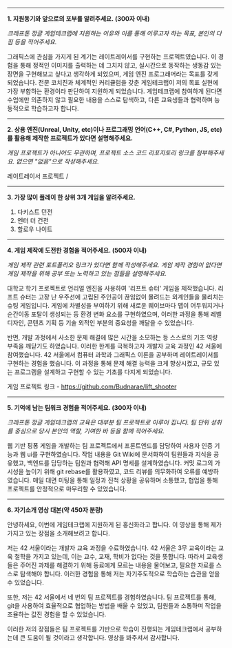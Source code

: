 
---

**1. 지원동기와 앞으로의 포부를 알려주세요. (300자 이내)**

_크래프톤 정글 게임테크랩에 지원하는 이유와 이를 통해 이루고자 하는 목표, 본인의 다짐 등을 적어주세요._

 그래픽스에 관심을 가지게 된 계기는 레이트레이서를 구현하는 프로젝트였습니다. 이 경험을 통해 정적인 이미지를 출력하는 데 그치지 않고, 실시간으로 동작하는 생동감 있는 장면을 구현해보고 싶다고 생각하게 되었으며, 게임 엔진 프로그래머라는 목표를 갖게 되었습니다. 전문 코치진과 체계적인 커리큘럼을 갖춘 게임테크랩이 저의 목표 실현에 가장 부합하는 환경이라 판단하여 지원하게 되었습니다.
 게임테크랩에 참여하게 된다면 수업에만 의존하지 않고 필요한 내용을 스스로 탐색하고, 다른 교육생들과 협력하며 능동적으로 학습하고자 합니다.

---

**2. 상용 엔진(Unreal, Unity, etc)이나 프로그래밍 언어(C++, C#, Python, JS, etc)를 활용해 제작한 프로젝트가 있다면 설명해주세요.**  

_게임 프로젝트가 아니어도 무관하며, 프로젝트 소스 코드 리포지토리 링크를 첨부해주세요. 없으면 "없음"으로 작성해주세요._

 레이트레이서 프로젝트 / 

---

**3. 가장 많이 플레이 한 상위 3개 게임을 알려주세요.**

1. 다키스트 던전
2. 엔터 더 건전
3. 할로우 나이트

---

**4. 게임 제작에 도전한 경험을 적어주세요. (500자 이내)**

_게임 제작 관련 포트폴리오 링크가 있다면 함께 작성해주세요. 게임 제작 경험이 없다면 게임 제작을 위해 공부 또는 노력하고 있는 점들을 설명해주세요._

 대학교 학기 프로젝트로 언리얼 엔진을 사용하여 '리프트 슈터' 게임을 제작했습니다. 리프트 슈터는 고장 난 우주선에 고립된 주인공이 끊임없이 몰려드는 외계인들을 물리치는 슈팅 게임입니다. 게임에 차별성을 부여하기 위해 새로운 웨이브마다 맵이 어두워지거나 순간이동 포탈이 생성되는 등 환경 변화 요소를 구현하였으며, 이러한 과정을 통해 레벨 디자인, 콘텐츠 기획 등 기술 외적인 부분의 중요성을 깨달을 수 있었습니다.

 반면, 개발 과정에서 사소한 문제 해결에 많은 시간을 소모하는 등 스스로의 기초 역량 부족을 깨닫기도 하였습니다. 이러한 한계를 극복하고자 개발자 교육 과정인 42 서울에 참여했습니다. 42 서울에서 컴퓨터 과학과 그래픽스 이론을 공부하며 레이트레이서를 구현하는 경험을 했습니다. 이 과정을 통해 문제 해결 능력을 크게 향상시켰고, 규모 있는 프로그램을 설계하고 구현할 수 있는 기초를 다지게 되었습니다.

게임 프로젝트 링크 - https://github.com/Budnarae/lift_shooter

---

**5. 기억에 남는 팀워크 경험을 적어주세요. (300자 이내)**

_크래프톤 정글 게임테크랩의 교육은 대부분 팀 프로젝트로 이루어 집니다. 팀 단위 성취를 중심으로 당시 본인의 역할, 기여한 바 등을 함께 적어주세요._

 웹 기반 핑퐁 게임을 개발하는 팀 프로젝트에서 프론트엔드를 담당하여 사용자 인증 기능과 웹 ui를 구현하였습니다. 작업 내용을 Git Wiki에 문서화하여 팀원들과 지식을 공유했고, 백엔드를 담당하는 팀원과 협력해 API 명세를 설계하였습니다. 커밋 로그의 가시성을 높이기 위해 git rebase를 활용하였고, 코드 리뷰를 의무화하여 오류를 예방하였습니다. 매일 대면 미팅을 통해 일정과 진척 상황을 공유하며 소통했고, 협업을 통해 프로젝트를 안정적으로 마무리할 수 있었습니다.

---

**6. 자기소개 영상 대본(약 450자 분량)**

안녕하세요, 이번에 게임테크랩에 지원하게 된 홍신화라고 합니다. 이 영상을 통해 제가 가지고 있는 장점을 소개해보려고 합니다.

저는 42 서울이라는 개발자 교육 과정을 수료하였습니다. 42 서울은 3무 교육이라는 교육 철학을 가지고 있는데, 이는 교수, 교재, 학비가 없다는 것을 뜻합니다. 따라서 교육생들은 주어진 과제를 해결하기 위해 동료에게 모르는 내용을 물어보고, 필요한 자료를 스스로 탐색해야 합니다. 이러한 경험을 통해 저는 자기주도적으로 학습하는 습관을 얻을 수 있었습니다.

또한, 저는 42 서울에서 네 번의 팀 프로젝트를 경험하였습니다. 팀 프로젝트를 통해, git을 사용하여 효율적으로 협업하는 방법을 배울 수 있었고, 팀원들과 소통하며 작업을 조율하는 값진 경험을 할 수 있었습니다.

이러한 저의 장점들은 팀 프로젝트를 기반으로 학습이 진행되는 게임테크랩에서 공부하는데 큰 도움이 될 것이라고 생각합니다. 영상을 봐주셔서 감사합니다.
